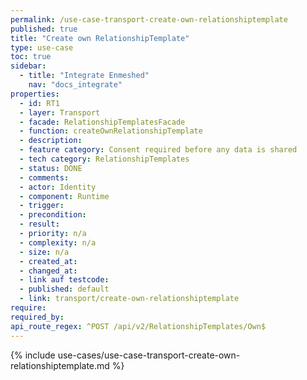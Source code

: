 ```yaml
---
permalink: /use-case-transport-create-own-relationshiptemplate
published: true
title: "Create own RelationshipTemplate"
type: use-case
toc: true
sidebar:
  - title: "Integrate Enmeshed"
    nav: "docs_integrate"
properties:
  - id: RT1
  - layer: Transport
  - facade: RelationshipTemplatesFacade
  - function: createOwnRelationshipTemplate
  - description:
  - feature category: Consent required before any data is shared
  - tech category: RelationshipTemplates
  - status: DONE
  - comments:
  - actor: Identity
  - component: Runtime
  - trigger:
  - precondition:
  - result:
  - priority: n/a
  - complexity: n/a
  - size: n/a
  - created_at:
  - changed_at:
  - link auf testcode:
  - published: default
  - link: transport/create-own-relationshiptemplate
require:
required_by:
api_route_regex: ^POST /api/v2/RelationshipTemplates/Own$
---
```


{% include use-cases/use-case-transport-create-own-relationshiptemplate.md %}
